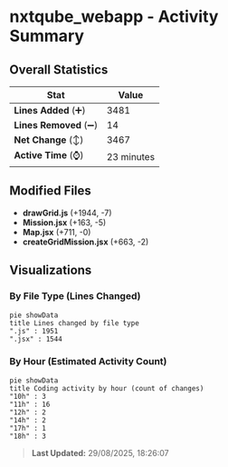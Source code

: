 # nxtqube_webapp - Activity Summary 

## Overall Statistics

| Stat                   | Value                                                             |
| ---------------------- | ----------------------------------------------------------------- |
| **Lines Added** (➕)   | 3481                                          |
| **Lines Removed** (➖) | 14                                        |
| **Net Change** (↕)    | 3467                |
| **Active Time** (⌚)   | 23 minutes |


## Modified Files
- **drawGrid.js** (+1944, -7)
- **Mission.jsx** (+163, -5)
- **Map.jsx** (+711, -0)
- **createGridMission.jsx** (+663, -2)

## Visualizations

### By File Type (Lines Changed)

```mermaid
pie showData
title Lines changed by file type
".js" : 1951
".jsx" : 1544
```

### By Hour (Estimated Activity Count)

```mermaid
pie showData
title Coding activity by hour (count of changes)
"10h" : 3
"11h" : 16
"12h" : 2
"14h" : 2
"17h" : 1
"18h" : 3
```


> **Last Updated:** 29/08/2025, 18:26:07